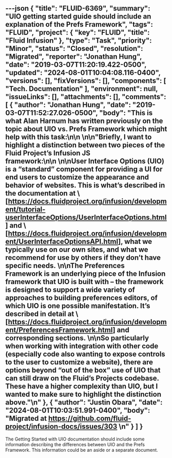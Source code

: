 ---json
{
  "title": "FLUID-6369",
  "summary": "UIO getting started guide should include an explanation of the Prefs Framework",
  "tags": "FLUID",
  "project": {
    "key": "FLUID",
    "title": "Fluid Infusion"
  },
  "type": "Task",
  "priority": "Minor",
  "status": "Closed",
  "resolution": "Migrated",
  "reporter": "Jonathan Hung",
  "date": "2019-03-07T11:20:19.422-0500",
  "updated": "2024-08-01T10:04:08.116-0400",
  "versions": [],
  "fixVersions": [],
  "components": [
    "Tech. Documentation"
  ],
  "environment": null,
  "issueLinks": [],
  "attachments": [],
  "comments": [
    {
      "author": "Jonathan Hung",
      "date": "2019-03-07T11:52:27.026-0500",
      "body": "This is what Alan Harnum has written previously on the topic about UIO vs. Prefs Framework which might help with this task:\n\n \n\n\"Briefly, I want to highlight a distinction between two pieces of the Fluid Project’s Infusion JS framework:\n\n \n\n**User Interface Options** (UIO) is a “standard” component for providing a UI for end users to customize the appearance and behavior of websites. This is what’s described in the documentation at \\[<https://docs.fluidproject.org/infusion/development/tutorial-userInterfaceOptions/UserInterfaceOptions.html>] and \\[<https://docs.fluidproject.org/infusion/development/UserInterfaceOptionsAPI.html>], what we typically use on our own sites, and what we recommend for use by others if they don’t have specific needs. \n\nThe **Preferences Framework** is an underlying piece of the Infusion framework that UIO is built with – the framework is designed to support a wide variety of approaches to building preferences editors, of which UIO is one possible manifestation. It’s described in detail at \\[<https://docs.fluidproject.org/infusion/development/PreferencesFramework.html>] and corresponding sections. \n\nSo particularly when working with integration with other code (especially code also wanting to expose controls to the user to customize a website), there are options beyond “out of the box” use of UIO that can still draw on the Fluid’s Projects codebase. These have a higher complexity than UIO, but I wanted to make sure to highlight the distinction above.\"\n"
    },
    {
      "author": "Justin Obara",
      "date": "2024-08-01T10:03:51.991-0400",
      "body": "Migrated at <https://github.com/fluid-project/infusion-docs/issues/303>&#x20;\n"
    }
  ]
}
---
The Getting Started with UIO documentation should include some information describing the differences between UIO and the Prefs Framework. This information could be an aside or a separate document.

        